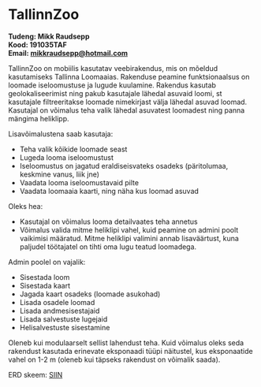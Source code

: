 # TallinnZoo
**Tudeng: Mikk Raudsepp**  
**Kood: 191035TAF**  
**Email: mikkraudsepp@hotmail.com**

TallinnZoo on mobiilis kasutatav veebirakendus, mis on mõeldud kasutamiseks Tallinna Loomaaias. Rakenduse peamine funktsionaalsus on loomade iseloomustuse ja lugude kuulamine. Rakendus kasutab geolokaliseerimist ning pakub kasutajale lähedal asuvaid loomi, st kasutajale filtreeritakse loomade nimekirjast välja lähedal asuvad loomad. Kasutajal on võimalus teha valik lähedal asuvatest loomadest ning panna mängima heliklipp.

Lisavõimalustena saab kasutaja:
- Teha valik kõikide loomade seast
- Lugeda looma iseloomustust
- Iseloomustus on jagatud eraldiseisvateks osadeks (päritolumaa, keskmine vanus, liik jne)
- Vaadata looma iseloomustavaid pilte
- Vaadata loomaaia kaarti, ning näha kus loomad asuvad

Oleks hea:
- Kasutajal on võimalus looma detailvaates teha annetus
- Võimalus valida mitme heliklipi vahel, kuid peamine on admini poolt vaikimisi määratud. Mitme heliklipi valimini annab lisaväärtust, kuna paljudel töötajatel on tihti oma lugu teatud loomadega.

Admin poolel on vajalik:
- Sisestada loom
- Sisestada kaart
- Jagada kaart osadeks (loomade asukohad)
- Lisada osadele loomad
- Lisada andmesisestajaid
- Lisada salvestuste lugejaid
- Helisalvestuste sisestamine

Oleneb kui modulaarselt sellist lahendust teha. Kuid võimalus oleks seda rakendust kasutada erinevate eksponaadi tüüpi näitustel, kus eksponaatide vahel on 1-2 m (oleneb kui täpseks rakendust on võimalik saada).

ERD skeem: [SIIN](https://drive.google.com/open?id=1o5O1GC5d6mflYYHEmAnPb1MZhQHK4_Ko)